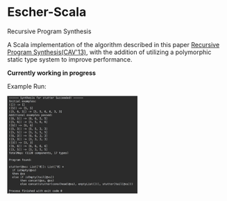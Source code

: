 # Escher-Scala
Recursive Program Synthesis

A Scala implementation of the algorithm described in this paper [Recursive Program Synthesis(CAV'13)](https://www.microsoft.com/en-us/research/publication/recursive-program-synthesis/), with the addition of utilizing a polymorphic static type system to improve performance.

**Currently working in progress**

Example Run:

  <!-- ![Stutter](documentation/Stutter.png) -->

<img src="documentation/Stutter.png" style="width: 300px;" alt="stutter"/>

